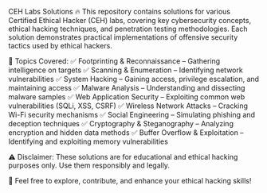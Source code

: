 CEH Labs Solutions 🔥
This repository contains solutions for various Certified Ethical Hacker (CEH) labs, covering key cybersecurity concepts, ethical hacking techniques, and penetration testing methodologies. Each solution demonstrates practical implementations of offensive security tactics used by ethical hackers.

📌 Topics Covered:
✅ Footprinting & Reconnaissance – Gathering intelligence on targets
✅ Scanning & Enumeration – Identifying network vulnerabilities
✅ System Hacking – Gaining access, privilege escalation, and maintaining access
✅ Malware Analysis – Understanding and dissecting malware samples
✅ Web Application Security – Exploiting common web vulnerabilities (SQLi, XSS, CSRF)
✅ Wireless Network Attacks – Cracking Wi-Fi security mechanisms
✅ Social Engineering – Simulating phishing and deception techniques
✅ Cryptography & Steganography – Analyzing encryption and hidden data methods
✅ Buffer Overflow & Exploitation – Identifying and exploiting memory vulnerabilities

⚠️ Disclaimer: These solutions are for educational and ethical hacking purposes only. Use them responsibly and legally.

🚀 Feel free to explore, contribute, and enhance your ethical hacking skills!
